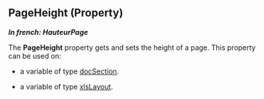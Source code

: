 
## PageHeight (Property)

***In french: HauteurPage***
	



<a name="XUse"></a>
<a name="Use"></a>
<a name="description"></a>
The **PageHeight** property gets and sets the height of a page. This property can be used on:

- a variable of type [docSection](../WDLang1/1000022685.md).

- a variable of type [xlsLayout](../WDLang5/1000023139.md).




